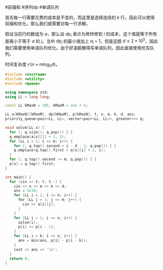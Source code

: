 #前缀和 #序列dp #单调队列

首先每一行需要花费的成本是不变的，而这里是选择连续的 $k$ 行，因此可以使用前缀和优化。那么我们就需要对每一行求解。

假设当前行的数组为 $a$，那么设 $dp_i$ 表示为修桥修到 $i$ 的成本，这个值就等于所有距离小于等于 $d$ 的 $j$，当中 $dp_j$ 的最小值加上 $a_i+1$。但是这题 $d\le 2\times 10^5$，因此我们需要使用单调队列优化。由于好渴鹅懒得写单调队列，因此直接使用优先队列。

时间复杂度 $\mathcal O(n\times m\log_2 d)$。

```cpp
#include <iostream>
#include <utility>
#include <queue>

using namespace std;
using LL = long long;

const LL kMaxN = 105, kMaxM = 2e5 + 5;

LL a[kMaxN][kMaxM], dp[kMaxM], p[kMaxN], t, n, m, k, d, ans;
priority_queue<pair<LL, LL>, vector<pair<LL, LL>>, greater<>> q;

void solve(LL x) {
  for (; q.size(); q.pop()) { }
  q.emplace(a[x][1] + 1, 1);
  for (LL i = 2; i <= m; i++) {
    for (; q.top().second < i - d - 1; q.pop()) { }
    q.emplace(q.top().first + a[x][i] + 1, i);
  }
  for (; q.top().second != m; q.pop()) { }
  p[x] = q.top().first;
}

int main() {
  for (cin >> t; t; t--) {
    cin >> n >> m >> k >> d;
    ans = 1e18;
    for (LL i = 1; i <= n; i++) {
      for (LL j = 1; j <= m; j++) {
        cin >> a[i][j];
      }
    }
    for (LL i = 1; i <= n; i++) {
      solve(i);
      p[i] += p[i - 1];
    }
    for (LL i = k; i <= n; i++) {
      ans = min(ans, p[i] - p[i - k]);
    }
    cout << ans << '\n';
  }
  return 0;
}
```